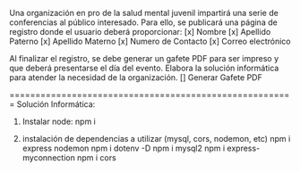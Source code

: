 Una organización en pro de la salud mental juvenil impartirá una serie de conferencias al público interesado.
Para ello, se publicará una página de registro donde el usuario deberá proporcionar:
	[x] Nombre
	[x] Apellido Paterno
	[x] Apellido Materno
	[x] Numero de Contacto
	[x] Correo electrónico

Al finalizar el registro, se debe generar un gafete PDF para ser impreso y que deberá presentarse el día del evento.
Elabora la solución informática para atender la necesidad de la organización.
	[] Generar Gafete PDF

=======================================================
Solución Informática:

1. Instalar node:
    npm i

2. instalación de dependencias a utilizar (mysql, cors, nodemon, etc)
    npm i express nodemon
	npm i dotenv -D
	npm i mysql2
	npm i express-myconnection
	npm i cors
